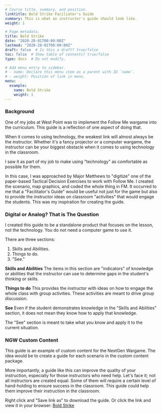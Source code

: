 ```yaml
---
# Course title, summary, and position.
linktitle: Bold Strike Faciliator's Guide
summary: This is what an instructor's guide should look like.
weight: 1

# Page metadata.
title: Bold Strike
date: "2020-28-01T00:00:00Z"
lastmod: "2020-28-01T00:00:00Z"
draft: false  # Is this a draft? true/false
toc: false  # Show table of contents? true/false
type: docs  # Do not modify.

# Add menu entry to sidebar.
# - name: Declare this menu item as a parent with ID `name`.
# - weight: Position of link in menu.
menu:
  example:
    name: Bold Strike
    weight: 1
---
```

### Background
One of my jobs at West Point was to implement the Follow Me wargame into the curriculum. This guide is a reflection of one aspect of doing that.

When it comes to using technology, the weakest link will almost always be the instructor.  Whether it's a fancy projector or a computer wargame, the instructor can be your biggest obstacle when it comes to using technology in the classroom.

I saw it as part of my job to make using "technology" as comfortable as possible for them. 

In this case, I was approached by Major Matthews to "digitize" one of the paper-based Tactical Decision Exercises to work with Follow Me.  I created the scenario, map graphics, and coded the whole thing in FM. It occurred to me that a "Facilitator's Guide" would be useful not just for the game but also to provide the instructor ideas on classroom "activities" that would engage the students. This was my inspiration for creating the guide.

### Digital or Analog? That is The Question
I created this guide to be a standalone product that focuses on the lesson, not the technology.  You do not need a computer game to use it.

There are three sections:
1. Skills and Abilities.
2. Things to do.
3. "See."

**Skills and Abilities**
The items in this section are "indicators" of knowledge or abilities that the instructor can use to determine gaps in the student's thinking or skills.

**Things to do**
This provides the instructor with ideas on how to engage the whole class with group activities.  These activities are meant to drive group discussion.

**See**
Even if the student demonstrates knowledge in the "Skills and Abilities" section, it does not mean they know how to apply that knowledge.  

The "See" section is meant to take what you know and apply it to the current situation.   

### NGW Custom Content
This guide is an example of custom content for the NextGen Wargame.  The idea would be to create a guide for each scenario in the custom content package.

More importantly, a guide like this can improve the quality of your instruction, especially for those instructors who need help.  Let's face it; not all instructors are created equal.  Some of them will require a certain level of hand-holding to ensure success in the classroom.  This guide could help them improve their instruction in the classroom.


Right click and "Save link as" to download the guide.  Or click the link and view it in your browser:
[Bold Strike](/files/bold_strike.pdf)